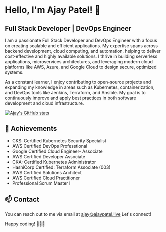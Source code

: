 # Hello, I'm Ajay Patel! 👋

## Full Stack Developer | DevOps Engineer 

I am a passionate Full Stack Developer and DevOps Engineer with a focus on creating scalable and efficient applications. My expertise spans across backend development, cloud computing, and automation, helping to deliver cost-effective and highly available solutions. I thrive in building serverless applications, microservices architectures, and leveraging modern cloud platforms like AWS, Azure, and Google Cloud to design secure, optimized systems.

As a constant learner, I enjoy contributing to open-source projects and expanding my knowledge in areas such as Kubernetes, containerization, and DevOps tools like Jenkins, Terraform, and Ansible. My goal is to continuously improve and apply best practices in both software development and cloud infrastructure.



[![Ajay's GitHub stats](https://github-readme-stats.vercel.app/api?username=patelajay745&theme=vue)](https://github.com/patelajay745/github-readme-stats)

## 🌟 Achievements

- CKS: Certified Kubernetes Security Specialist
- AWS Certified DevOps Professtional
- Google Certified Cloud Engineer- Associate
- AWS Certified Developer Associate
- CKA: Certified Kubernetes Administrator
- HashiCorp Certified: Terraform Associate (003)
- AWS Certified Solutions Architect
- AWS Certified Cloud Practitioner
- Professional Scrum Master I

## 📫 Contact

You can reach out to me via email at ajay@ajaypatel.live Let's connect!

Happy coding! 🚀👨‍💻
